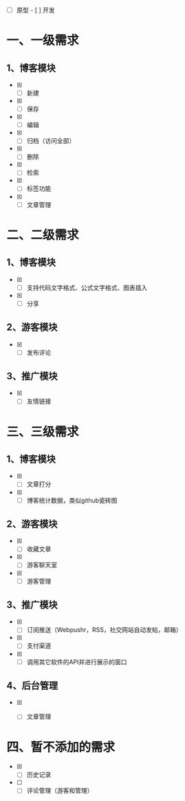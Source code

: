 - [ ] 原型 - [ ] 开发

# 一、一级需求
## 1、博客模块
- [X] - [ ] 新建
- [X] - [ ] 保存
- [X] - [ ] 编辑
- [X] - [ ] 归档（访问全部）
- [X] - [ ] 删除
- [X] - [ ] 检索
- [X] - [ ] 标签功能
- [X] - [ ] 文章管理
        
# 二、二级需求
## 1、博客模块
- [X] - [ ] 支持代码文字格式、公式文字格式、图表插入
- [X] - [ ] 分享
## 2、游客模块
- [X] - [ ] 发布评论
## 3、推广模块
- [X] - [ ] 友情链接
  
# 三、三级需求
## 1、博客模块
- [X] - [ ] 文章打分
- [X] - [ ] 博客统计数据，类似github瓷砖图
## 2、游客模块
- [X] - [ ] 收藏文章
- [X] - [ ] 游客聊天室
- [X] - [ ] 游客管理
## 3、推广模块
- [X] - [ ] 订阅推送（Webpushr，RSS，社交网站自动发帖，邮箱）
- [X] - [ ] 支付渠道
- [X] - [ ] 调用其它软件的API并进行展示的窗口
## 4、后台管理
- [X] - [ ] 文章管理



# 四、暂不添加的需求
- [X] - [ ] 历史记录
- [ ] - [ ] 评论管理（游客和管理）